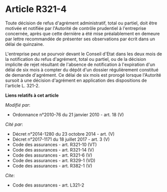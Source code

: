 # Article R321-4

Toute décision de refus d'agrément administratif, total ou partiel, doit être motivée et notifiée par l'Autorité de contrôle
prudentiel à l'entreprise concernée, après que cette dernière a été mise préalablement en demeure par lettre recommandée de
présenter ses observations par écrit dans un délai de quinzaine.

L'entreprise peut se pourvoir devant le Conseil d'Etat dans les deux mois de la notification du refus d'agrément, total ou
partiel, ou de la décision implicite de rejet résultant de l'absence de notification à l'expiration d'un délai de six mois à
compter du dépôt d'un dossier régulièrement constitué de demande d'agrément. Ce délai de six mois est prorogé lorsque
l'Autorité sursoit à une décision d'agrément en application des dispositions de l'article L. 321-2.

**Liens relatifs à cet article**

_Modifié par_:

  - Ordonnance n°2010-76 du 21 janvier 2010 - art. 18 (V)

_Cité par_:

  - Décret n°2014-1280 du 23 octobre 2014 - art. (V)
  - Décret n°2017-1171 du 18 juillet 2017 - art. 3 (V)
  - Code des assurances - art. R321-10 (VT)
  - Code des assurances - art. R321-14 (V)
  - Code des assurances - art. R321-6 (V)
  - Code des assurances - art. R329-1 (VD)
  - Code des assurances - art. R382-1 (V)

_Cite_:

  - Code des assurances - art. L321-2
